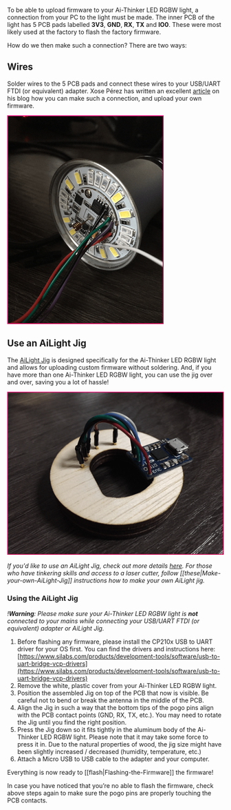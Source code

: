 To be able to upload firmware to your Ai-Thinker LED RGBW light, a connection from your PC to the light must be made. The inner PCB of the light has 5 PCB pads labelled **3V3**, **GND**, **RX**, **TX** and **IO0**. These were most likely used at the factory to flash the factory firmware.

How do we then make such a connection? There are two ways:

## Wires
Solder wires to the 5 PCB pads and connect these wires to your USB/UART FTDI (or equivalent) adapter. Xose Pérez has written an excellent [article](http://tinkerman.cat/ailight-hackable-rgbw-light-bulb/) on his blog how you can make such a connection, and upload your own firmware.

![Ai-Thinker LED RGBW light with wires soldered](images/ailight_wires.png)

## Use an AiLight Jig
The [AiLight Jig](https://www.sachatelgenhof.nl/blog/ailight-jig) is designed specifically for the Ai-Thinker LED RGBW light and allows for uploading custom firmware without soldering. And, if you have more than one Ai-Thinker LED RGBW light, you can use the jig over and over, saving you a lot of hassle!

![AiLight Jig](images/ailight_jig.png)

_If you'd like to use an AiLight Jig, check out more details [here](https://www.sachatelgenhof.nl/blog/ailight-jig). For those who have tinkering skills and access to a laser cutter, follow [[these|Make-your-own-AiLight-Jig]] instructions how to make your own AiLight jig._

### Using the AiLight Jig
_!**Warning**: Please make sure your Ai-Thinker LED RGBW light is **not** connected to your mains while connecting your USB/UART FTDI (or equivalent) adapter or AiLight Jig._

1. Before flashing any firmware, please install the CP210x USB to UART driver for your OS first. You can find the drivers and instructions here: [https://www.silabs.com/products/development-tools/software/usb-to-uart-bridge-vcp-drivers](https://www.silabs.com/products/development-tools/software/usb-to-uart-bridge-vcp-drivers)
2. Remove the white, plastic cover from your Ai-Thinker LED RGBW light.
3. Position the assembled Jig on top of the PCB that now is visible. Be careful not to bend or break the antenna in the middle of the PCB.
4. Align the Jig in such a way that the bottom tips of the pogo pins align with the PCB contact points (GND, RX, TX, etc.). You may need to rotate the Jig until you find the right position.
5. Press the Jig down so it fits tightly in the aluminum body of the Ai-Thinker LED RGBW light. Please note that it may take some force to press it in. Due to the natural properties of wood, the jig size might have been slightly increased / decreased (humidity, temperature, etc.)
6. Attach a Micro USB to USB cable to the adapter and your computer.

Everything is now ready to [[flash|Flashing-the-Firmware]] the firmware!

In case you have noticed that you’re no able to flash the firmware, check above steps again to make sure the pogo pins are properly touching the PCB contacts.
